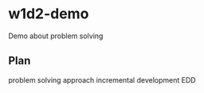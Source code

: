 # w1d2-demo
Demo about problem solving

## Plan
problem solving approach
incremental development
EDD
